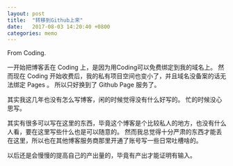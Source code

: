 ```yaml
---
layout: post
title:  "转移到Github上来"
date:   2017-08-03 14:20:40 +0800
categories: memo
---
```


From Coding.

一开始把博客丢在 Coding 上，是因为用Coding可以免费绑定到我的域名上。
然而现在 Coding 开始收费后，我的私有项目空间也变小了，并且域名没备案的话无法绑定 Pages 。
所以只好换到了 Github Page 服务了。

其实我这几年也没有怎么写博客，闲的时候觉得没有什么好写的。
忙的时候没心思写。

其实有很多可以写在这里的东西，毕竟这个博客是个比较私人的地方，也没有什么人看，要在这里写些什么也是可以随意的。
然而我总觉得十分严肃的东西才能丢在这里，所以也在其他博客服务商那里开通了账号写一些日常吐槽啥的。

以后还是会慢慢的提高自己的产出量的，毕竟有产出才能证明有输入。